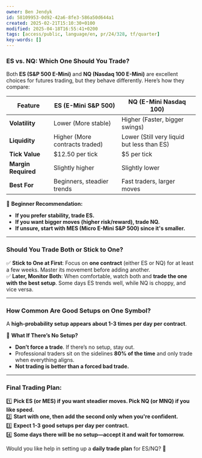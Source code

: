 ```yaml
---
owner: Ben Jendyk
id: 58109953-0d92-42a6-8fe3-586a50d644a1
created: 2025-02-21T15:10:30+0100
modified: 2025-04-18T16:55:41+0200
tags: [access/public, language/en, pr/24/328, tf/quarter]
key-words: []
---
```


### **ES vs. NQ: Which One Should You Trade?**
Both **ES (S&P 500 E-Mini)** and **NQ (Nasdaq 100 E-Mini)** are excellent choices for futures trading, but they behave differently. Here’s how they compare:

| Feature            | **ES (E-Mini S&P 500)** | **NQ (E-Mini Nasdaq 100)** |
|--------------------|--------------------|--------------------|
| **Volatility**     | Lower (More stable) | Higher (Faster, bigger swings) |
| **Liquidity**      | Higher (More contracts traded) | Lower (Still very liquid but less than ES) |
| **Tick Value**     | $12.50 per tick | $5 per tick |
| **Margin Required** | Slightly higher | Slightly lower |
| **Best For**       | Beginners, steadier trends | Fast traders, larger moves |

🚀 **Beginner Recommendation:**  
- **If you prefer stability, trade ES.**  
- **If you want bigger moves (higher risk/reward), trade NQ.**  
- **If unsure, start with MES (Micro E-Mini S&P 500) since it's smaller.**

---

### **Should You Trade Both or Stick to One?**
✅ **Stick to One at First**: Focus on **one contract** (either ES or NQ) for at least a few weeks. Master its movement before adding another.  
✅ **Later, Monitor Both**: When comfortable, watch both and **trade the one with the best setup**. Some days ES trends well, while NQ is choppy, and vice versa.

---

### **How Common Are Good Setups on One Symbol?**
A **high-probability setup appears about 1-3 times per day per contract**.  

📅 **What If There’s No Setup?**  
- **Don’t force a trade**. If there’s no setup, stay out.  
- Professional traders sit on the sidelines **80% of the time** and only trade when everything aligns.  
- **Not trading is better than a forced bad trade.**

---

### **Final Trading Plan:**
1️⃣ **Pick ES (or MES) if you want steadier moves. Pick NQ (or MNQ) if you like speed.**  
2️⃣ **Start with one, then add the second only when you're confident.**  
3️⃣ **Expect 1-3 good setups per day per contract.**  
4️⃣ **Some days there will be no setup—accept it and wait for tomorrow.**  

Would you like help in setting up a **daily trade plan** for ES/NQ? 🚀